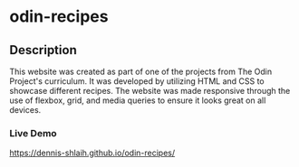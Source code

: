 # odin-recipes

## Description
This website was created as part of one of the projects from The Odin Project's curriculum. It was developed by utilizing HTML and CSS to showcase different recipes. The website was made responsive through the use of flexbox, grid, and media queries to ensure it looks great on all devices.

### Live Demo
https://dennis-shlaih.github.io/odin-recipes/
